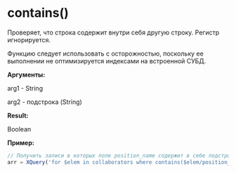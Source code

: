 # contains\(\)

Проверяет, что строка содержит внутри себя другую строку. Регистр игнорируется.

Функцию следует использовать с осторожностью, поскольку ее выполнении не оптимизируется индексами на встроенной СУБД.

**Аргументы:**

arg1 - String

arg2 - подстрока \(String\)

**Result:**

Boolean

**Пример:**

```js
// Получить записи в которых поле position_name содержит в себе подстроку 'engineer'
arr = XQuery('for $elem in collaborators where contains($elem/position_name, 'engineer') return $elem');
```




